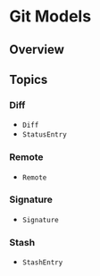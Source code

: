# Git Models

## Overview

## Topics

### Diff

- ``Diff``
- ``StatusEntry``

### Remote

- ``Remote``

### Signature

- ``Signature``

### Stash

- ``StashEntry``
